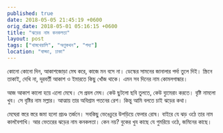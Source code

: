 ```yaml
---
published: true
date: 2018-05-05 21:45:19 +0600
orig_date: 2018-05-01 05:16:15 +0600
title: "ঝড়ের নাম কনকলতা"
layout: post
tags: ["খামখেয়ালি", "অণুকথন", "গদ্য"]
location: "বাড্ডা, ঢাকা"
---
```

কোনো কোনো দিন, আকাশজোড়া মেঘ করে, কাজে মন বসে না। ডেস্কের সামনের জানালার পর্দা তুলে দিই। স্ক্রিনে তাকাই, দেখি না, দূরবর্তী আকাশ ও ইমারতে কিছু খোঁজ থাকে। এমন সব দিনের নাম কোমলগান্ধার।

আজ আকাশ কালো হয়ে এলো মেঘে। সে প্রবল মেঘ। কেউ ছুটলো ছবি তুলতে, কেউ ব্যুমেরাং করতে। বৃষ্টি নামলো খুব। সে বৃষ্টির নাম মল্লার। আত্মায় তার অবিশ্রাম পতনের রেশ। কিন্তু আমি বলতে চাই ঝড়ের কথা।

মেঘেরা স্তরে স্তরে জমা হলো প্রচণ্ড তর্জনে। সবকিছু ভেঙেচুরে উপড়িয়ে ফেলার রোষ। বাইরে যে ঝড় ওঠে তার নাম কালবৈশাখি। আর ভেতরের ঝড়ের নাম কনকলতা। কেন নয়? বুকের খুব কাছে যে গুমরিয়ে ওঠে, জমিনের কাছে।